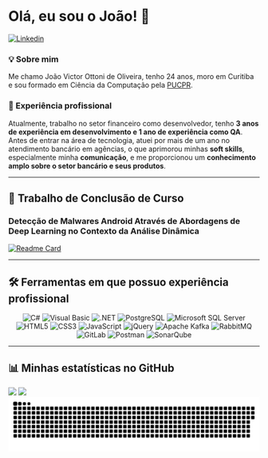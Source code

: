 # Olá, eu sou o João! 👋  

[![Linkedin](https://img.shields.io/badge/LinkedIn-0077B5?style=for-the-badge&logo=linkedin&logoColor=white)](https://www.linkedin.com/in/joao-victor-ottoni-de-oliveira-806b021b8/)

### 💡 Sobre mim  
Me chamo João Victor Ottoni de Oliveira, tenho 24 anos, moro em Curitiba e sou formado em Ciência da Computação pela [PUCPR](https://www.pucpr.br/cursos-graduacao/ciencia-da-computacao/). 

### 🏢 Experiência profissional

Atualmente, trabalho no setor financeiro como desenvolvedor, tenho **3 anos de experiência em desenvolvimento e 1 ano de experiência como QA**. Antes de entrar na área de tecnologia, atuei por mais de um ano no atendimento bancário em agências, o que aprimorou minhas **soft skills**, especialmente minha **comunicação**, e me proporcionou um **conhecimento amplo sobre o setor bancário e seus produtos**.

---

## 📌 Trabalho de Conclusão de Curso  

### Detecção de Malwares Android Através de Abordagens de Deep Learning no Contexto da Análise Dinâmica

[![Readme Card](https://github-readme-stats.vercel.app/api/pin/?username=IvsonSoares&repo=deteccao_malware_dynamic&theme=radical)](https://github.com/IvsonSoares/deteccao_malware_dynamic)

---

## 🛠️ Ferramentas em que possuo experiência profissional  

<div style="text-align: center;">
  <img src="https://img.shields.io/badge/C%23-239120?style=for-the-badge&logo=c-sharp&logoColor=white" alt="C#" />
  <img src="https://img.shields.io/badge/VISUAL%20BASIC-195d93.svg?style=for-the-badge&logo=visual-studio&logoColor=white" alt="Visual Basic" />
  <img src="https://img.shields.io/badge/.NET-5C2D91?style=for-the-badge&logo=.net&logoColor=white" alt=".NET" />
  <img src="https://img.shields.io/badge/PostgreSQL-316192?style=for-the-badge&logo=postgresql&logoColor=white" alt="PostgreSQL" />
  <img src="https://img.shields.io/badge/Microsoft_SQL_Server-CC2927?style=for-the-badge&logo=microsoft-sql-server&logoColor=white" alt="Microsoft SQL Server" />
  <img src="https://img.shields.io/badge/html5-%23E34F26.svg?style=for-the-badge&logo=html5&logoColor=white" alt="HTML5" />
  <img src="https://img.shields.io/badge/css3-%231572B6.svg?style=for-the-badge&logo=css3&logoColor=white" alt="CSS3" />
  <img src="https://img.shields.io/badge/javascript-%23323330.svg?style=for-the-badge&logo=javascript&logoColor=%23F7DF1E" alt="JavaScript" />
  <img src="https://img.shields.io/badge/jQuery-0769AD?style=for-the-badge&logo=jquery&logoColor=white" alt="jQuery" />
  <img src="https://img.shields.io/badge/Apache%20Kafka-000?style=for-the-badge&logo=apachekafka" alt="Apache Kafka" />
  <img src="https://img.shields.io/badge/Rabbitmq-FF6600?style=for-the-badge&logo=rabbitmq&logoColor=white" alt="RabbitMQ" />
  <img src="https://img.shields.io/badge/gitlab-%23181717.svg?style=for-the-badge&logo=gitlab&logoColor=white" alt="GitLab" />
  <img src="https://img.shields.io/badge/Postman-FF6C37?style=for-the-badge&logo=postman&logoColor=white" alt="Postman" />
  <img src="https://img.shields.io/badge/SonarQube-black?style=for-the-badge&logo=sonarqube&logoColor=4E9BCD" alt="SonarQube" />
</div>

---

## 📊 Minhas estatísticas no GitHub  

<div>
  <img height="180em" src="https://github-readme-stats.vercel.app/api?username=jvottoni2021&hide_rank=true&show_icons=true&theme=radical">
  <img height="180em" src="https://github-readme-stats.vercel.app/api/top-langs/?username=jvottoni2021&hide_progress=false&layout=compact&theme=radical">
</div>

<picture>
  <source media="(prefers-color-scheme: dark)" srcset="https://raw.githubusercontent.com/JvOttoni2021/JvOttoni2021/output/github-contribution-grid-snake-dark.svg">
  <source media="(prefers-color-scheme: light)" srcset="https://raw.githubusercontent.com/JvOttoni2021/JvOttoni2021/output/github-contribution-grid-snake.svg">
  <img alt="github contribution grid snake animation" src="https://raw.githubusercontent.com/JvOttoni2021/JvOttoni2021/output/github-contribution-grid-snake.svg">
</picture>
